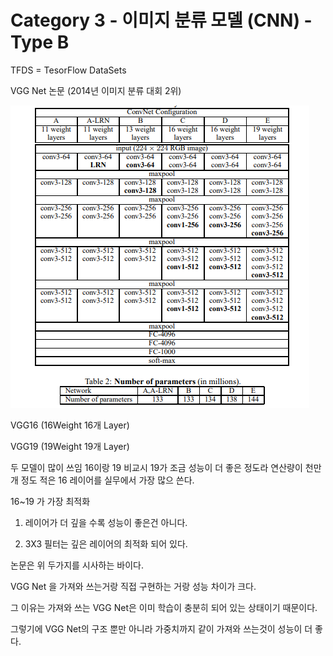 # Category 3 - 이미지 분류 모델 (CNN) - Type B

TFDS = TesorFlow DataSets









VGG Net 논문 (2014년 이미지 분류 대회 2위)

![image-20220501000706611](6일차.assets/image-20220501000706611.png)

VGG16 (16Weight 16개 Layer)

VGG19 (19Weight 19개 Layer)

두 모델이 많이 쓰임 16이랑 19 비교시 19가 조금 성능이 더 좋은 정도라 연산량이 천만개 정도 적은 16 레이어를 실무에서 가장 많으 쓴다.

16~19 가 가장 최적화

1. 레이어가 더 깊을 수록 성능이 좋은건 아니다.

2. 3X3 필터는 깊은 레이어의 최적화 되어 있다.

논문은 위 두가지를 시사하는 바이다.

VGG Net 을 가져와 쓰는거랑 직접 구현하는 거랑 성능 차이가 크다.

그 이유는 가져와 쓰는 VGG Net은 이미 학습이 충분히 되어 있는 상태이기 때문이다.

그렇기에 VGG Net의 구조 뿐만 아니라 가중치까지 같이 가져와 쓰는것이 성능이 더 좋다.